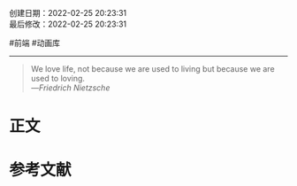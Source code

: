创建日期：2022-02-25 20:23:31  
最后修改：2022-02-25 20:23:31

#前端 #动画库

- - -
> We love life, not because we are used to living but because we are used to loving.  
>—<cite>Friedrich Nietzsche</cite>

# 正文

# 参考文献
